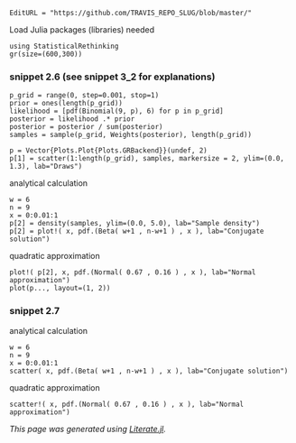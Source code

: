```@meta
EditURL = "https://github.com/TRAVIS_REPO_SLUG/blob/master/"
```

Load Julia packages (libraries) needed

```@example clip_06_07
using StatisticalRethinking
gr(size=(600,300))
```

### snippet 2.6 (see snippet 3_2 for explanations)

```@example clip_06_07
p_grid = range(0, step=0.001, stop=1)
prior = ones(length(p_grid))
likelihood = [pdf(Binomial(9, p), 6) for p in p_grid]
posterior = likelihood .* prior
posterior = posterior / sum(posterior)
samples = sample(p_grid, Weights(posterior), length(p_grid))

p = Vector{Plots.Plot{Plots.GRBackend}}(undef, 2)
p[1] = scatter(1:length(p_grid), samples, markersize = 2, ylim=(0.0, 1.3), lab="Draws")
```

analytical calculation

```@example clip_06_07
w = 6
n = 9
x = 0:0.01:1
p[2] = density(samples, ylim=(0.0, 5.0), lab="Sample density")
p[2] = plot!( x, pdf.(Beta( w+1 , n-w+1 ) , x ), lab="Conjugate solution")
```

quadratic approximation

```@example clip_06_07
plot!( p[2], x, pdf.(Normal( 0.67 , 0.16 ) , x ), lab="Normal approximation")
plot(p..., layout=(1, 2))
```

### snippet 2.7

analytical calculation

```@example clip_06_07
w = 6
n = 9
x = 0:0.01:1
scatter( x, pdf.(Beta( w+1 , n-w+1 ) , x ), lab="Conjugate solution")
```

quadratic approximation

```@example clip_06_07
scatter!( x, pdf.(Normal( 0.67 , 0.16 ) , x ), lab="Normal approximation")
```

*This page was generated using [Literate.jl](https://github.com/fredrikekre/Literate.jl).*

